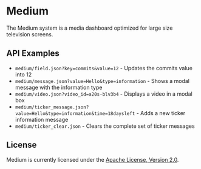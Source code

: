 # Medium
The Medium system is a media dashboard optimized for large size television screens.

## API Examples

* `medium/field.json?key=commits&value=12` - Updates the commits value into 12
* `medium/message.json?value=Hello&type=information` - Shows a modal message with the information type
* `medium/video.json?video_id=a20s-blv3b4` - Displays a video in a modal box
* `medium/ticker_message.json?value=Hello&type=information&time=18daysleft` - Adds a new ticker information message
* `medium/ticker_clear.json` - Clears the complete set of ticker messages

## License

Medium is currently licensed under the [Apache License, Version 2.0](http://www.apache.org/licenses/).
